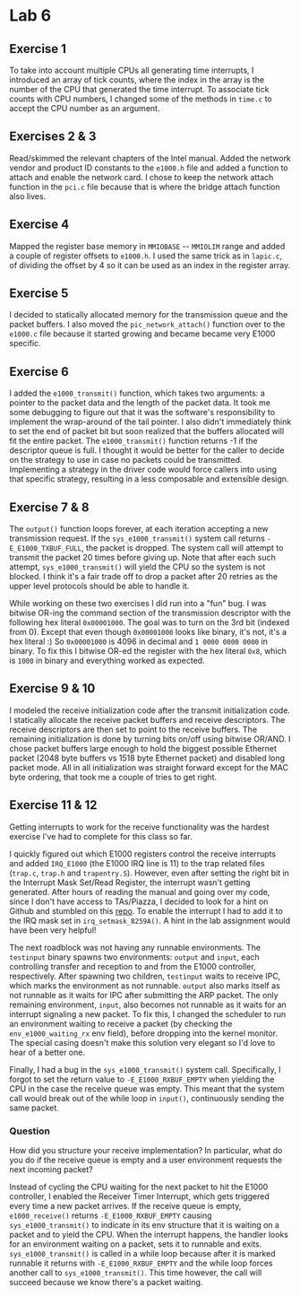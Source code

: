 # Lab 6

## Exercise 1

To take into account multiple CPUs all generating time interrupts, I introduced an array of tick counts, where the index in the array is the number of the CPU that generated the time interrupt. To associate tick counts with CPU numbers, I changed some of the methods in `time.c` to accept the CPU number as an argument.

## Exercises 2 & 3

Read/skimmed the relevant chapters of the Intel manual. Added the network vendor and product ID constants to the `e1000.h` file and added a function to attach and enable the network card. I chose to keep the network attach function in the `pci.c` file because that is where the bridge attach function also lives.

## Exercise 4

Mapped the register base memory in `MMIOBASE` -- `MMIOLIM` range and added a couple of register offsets to `e1000.h`. I used the same trick as in `lapic.c`, of dividing the offset by 4 so it can be used as an index in the register array.

## Exercise 5

I decided to statically allocated memory for the transmission queue and the packet buffers. I also moved the `pic_network_attach()` function over to the `e1000.c` file because it started growing and became became very E1000 specific.

## Exercise 6

I added the `e1000_transmit()` function, which takes two arguments: a pointer to the packet data and the length of the packet data. It took me some debugging to figure out that it was the software's responsibility to implement the wrap-around of the tail pointer. I also didn't immediately think to set the end of packet bit but soon realized that the buffers allocated will fit the entire packet. The `e1000_transmit()` function returns -1 if the descriptor queue is full. I thought it would be better for the caller to decide on the strategy to use in case no packets could be transmitted. Implementing a strategy in the driver code would force callers into using that specific strategy, resulting in a less composable and extensible design.

## Exercise 7 & 8

The `output()` function loops forever, at each iteration accepting a new transmission request. If the `sys_e1000_transmit()` system call returns `-E_E1000_TXBUF_FULL`, the packet is dropped. The system call will attempt to transmit the packet 20 times before giving up. Note that after each such attempt, `sys_e1000_transmit()` will yield the CPU so the system is not blocked. I think it's a fair trade off to drop a packet after 20 retries as the upper level protocols should be able to handle it.

While working on these two exercises I did run into a "fun" bug. I was bitwise OR-ing the command section of the transmission descriptor with the following hex literal `0x00001000`. The goal was to turn on the 3rd bit (indexed from 0). Except that even though `0x00001000` looks like binary, it's not, it's a hex literal :) So `0x00001000` is 4096 in decimal and `1 0000 0000 0000` in binary. To fix this I bitwise OR-ed the register with the hex literal `0x8`, which is `1000` in binary and everything worked as expected.

## Exercise 9 & 10

I modeled the receive initialization code after the transmit initialization code. I statically allocate the receive packet buffers and receive descriptors. The receive descriptors are then set to point to the receive buffers. The remaining initialization is done by turning bits on/off using bitwise OR/AND. I chose packet buffers large enough to hold the biggest possible Ethernet packet (2048 byte buffers vs 1518 byte Ethernet packet) and disabled long packet mode. All in all initialization was straight forward except for the MAC byte ordering, that took me a couple of tries to get right.

## Exercise 11 & 12

Getting interrupts to work for the receive functionality was the hardest exercise I've had to complete for this class so far.

I quickly figured out which E1000 registers control the receive interrupts and added `IRQ_E1000` (the E1000 IRQ line is 11) to the trap related files (`trap.c`, `trap.h` and `trapentry.S`). However, even after setting the right bit in the Interrupt Mask Set/Read Register, the interrupt wasn't getting generated. After hours of reading the manual and going over my code, since I don't have access to TAs/Piazza, I decided to look for a hint on Github and stumbled on this [repo](https://github.com/macfij/macfij_jos). To enable the interrupt I had to add it to the IRQ mask set in `irq_setmask_8259A()`. A hint in the lab assignment would have been very helpful!

The next roadblock was not having any runnable environments. The `testinput` binary spawns two environments: `output` and `input`, each controlling transfer and reception to and from the E1000 controller, respectively. After spawning two children, `testinput` waits to receive IPC, which marks the environment as not runnable. `output` also marks itself as not runnable as it waits for IPC after submitting the ARP packet. The only remaining environment, `input`, also becomes not runnable as it waits for an interrupt signaling a new packet. To fix this, I changed the scheduler to run an environment waiting to receive a packet (by checking the `env_e1000_waiting_rx` env field), before dropping into the kernel monitor. The special casing doesn't make this solution very elegant so I'd love to hear of a better one.

Finally, I had a bug in the `sys_e1000_transmit()` system call. Specifically, I forgot to set the return value to `-E_E1000_RXBUF_EMPTY` when yielding the CPU in the case the receive queue was empty. This meant that the system call would break out of the while loop in `input()`, continuously sending the same packet.

### Question

How did you structure your receive implementation? In particular, what do you do if the receive queue is empty and a user environment requests the next incoming packet?

Instead of cycling the CPU waiting for the next packet to hit the E1000 controller, I enabled the Receiver Timer Interrupt, which gets triggered every time a new packet arrives. If the receive queue is empty, `e1000_receive()` returns `-E_E1000_RXBUF_EMPTY` causing `sys_e1000_transmit()` to indicate in its env structure that it is waiting on a packet and to yield the CPU. When the interrupt happens, the handler looks for an environment waiting on a packet, sets it to runnable and exits. `sys_e1000_transmit()` is called in a while loop because after it is marked runnable it returns with `-E_E1000_RXBUF_EMPTY` and the while loop forces another call to `sys_e1000_transmit()`. This time however, the call will succeed because we know there's a packet waiting.
